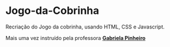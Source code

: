 # Jogo-da-Cobrinha
Recriação do Jogo da cobrinha, usando HTML, CSS e Javascript.

Mais uma vez instruído pela professora [**Gabriela Pinheiro**](https://github.com/SpruceGabriela)